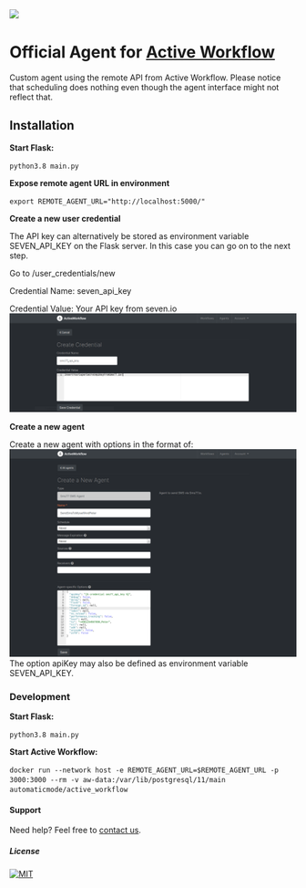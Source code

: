 <img src="https://www.seven.io/wp-content/uploads/Logo.svg" width="250" />


# Official Agent for [Active Workflow](https://github.com/automaticmode/active_workflow)

Custom agent using the remote API from Active Workflow. 
Please notice that scheduling does nothing 
even though the agent interface might not reflect that.


## Installation
**Start Flask:**

`python3.8 main.py`

**Expose remote agent URL in environment**

`export REMOTE_AGENT_URL="http://localhost:5000/"`

**Create a new user credential**

The API key can alternatively be stored as environment variable 
SEVEN_API_KEY on the Flask server. In this case you can go on to the next step.


Go to /user_credentials/new

Credential Name: seven_api_key

Credential Value: Your API key from seven.io
![Screenshot: Create User Credential](screenshots/create_credential.png "Screenshot: Create User Credential")

**Create a new agent**

Create a new agent with options in the format of:
![Screenshot: Create Agent](screenshots/create_agent.png "Screenshot: Create Agent")
The option apiKey may also be defined as environment variable SEVEN_API_KEY.

### Development
**Start Flask:**

`python3.8 main.py`

**Start Active Workflow:**

`docker run --network host -e REMOTE_AGENT_URL=$REMOTE_AGENT_URL -p 3000:3000 --rm -v aw-data:/var/lib/postgresql/11/main automaticmode/active_workflow`


#### Support
Need help? Feel free to [contact us](https://www.seven.io/en/company/contact/).


##### License
[![MIT](https://img.shields.io/badge/License-MIT-teal.svg)](LICENSE)
